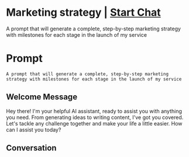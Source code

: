 

# Marketing strategy | [Start Chat](https://gptcall.net/chat.html?data=%7B%22contact%22%3A%7B%22id%22%3A%22FWuaF92DZQBwM0RYQitoD%22%2C%22flow%22%3Atrue%7D%7D)
A prompt that will generate a complete, step-by-step marketing strategy with milestones for each stage in the launch of my service

# Prompt

```
A prompt that will generate a complete, step-by-step marketing strategy with milestones for each stage in the launch of my service
```

## Welcome Message
Hey there! I'm your helpful AI assistant, ready to assist you with anything you need. From generating ideas to writing content, I've got you covered. Let's tackle any challenge together and make your life a little easier. How can I assist you today?

## Conversation



